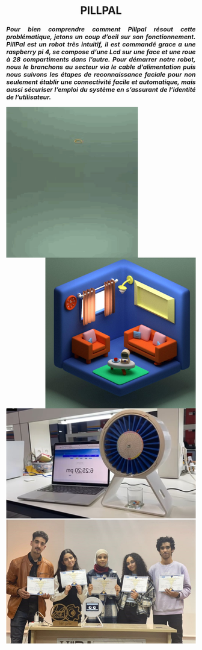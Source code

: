 <h1 align="center"> PILLPAL </h1>

<h3  align="justify"> <i>
  Pour bien comprendre comment Pillpal résout cette problématique, jetons un coup d’oeil sur son fonctionnement. PillPal est un robot très intuitif, il est commandé grace a une raspberry pi 4, se compose d’une Lcd sur une face et une roue à 28 compartiments dans l’autre.
  Pour démarrer notre robot, nous le branchons au secteur via le cable d’alimentation puis nous suivons les étapes de reconnaissance faciale pour non seulement établir une connectivité facile et automatique, mais aussi sécuriser l’emploi du système en s’assurant de l’identité de l’utilisateur. 
</i> </h3>

<img align="left" width="350" height="400" src="https://github.com/sghiouri-mohammed/PillPal/blob/gh-pages/PILLPAL/assets/GIF-2022-09-18-13-28-35.gif"/>
<img align="right" width="400" height="400" src="https://github.com/sghiouri-mohammed/PillPal/blob/gh-pages/PILLPAL/assets/PHOTO-2022-12-21-22-24-36.jpg"/>

<img src="https://github.com/sghiouri-mohammed/PillPal/blob/gh-pages/PILLPAL/pillpal.jpg">

<img src="https://github.com/sghiouri-mohammed/PillPal/blob/gh-pages/PILLPAL/team.jpg">

